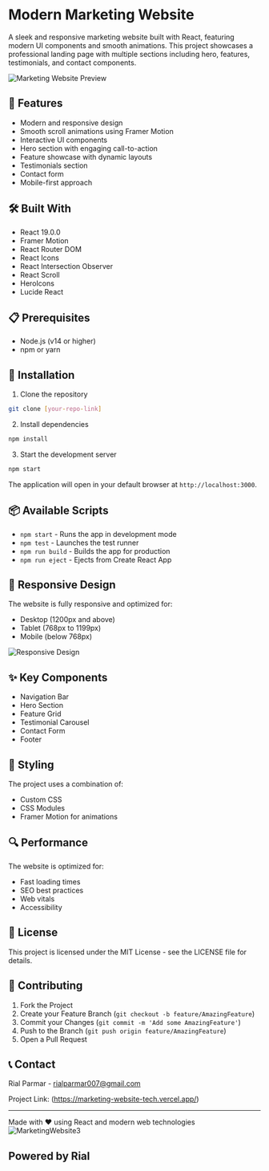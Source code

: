 # Modern Marketing Website

A sleek and responsive marketing website built with React, featuring modern UI components and smooth animations. This project showcases a professional landing page with multiple sections including hero, features, testimonials, and contact components.

![Marketing Website Preview](https://github.com/user-attachments/assets/a8ea64af-5445-4c5f-b211-90ad345c5d03)

## 🚀 Features

- Modern and responsive design
- Smooth scroll animations using Framer Motion
- Interactive UI components
- Hero section with engaging call-to-action
- Feature showcase with dynamic layouts
- Testimonials section
- Contact form
- Mobile-first approach

## 🛠️ Built With

- React 19.0.0
- Framer Motion
- React Router DOM
- React Icons
- React Intersection Observer
- React Scroll
- HeroIcons
- Lucide React

## 📋 Prerequisites

- Node.js (v14 or higher)
- npm or yarn

## 🔧 Installation

1. Clone the repository
```bash
git clone [your-repo-link]
```

2. Install dependencies
```bash
npm install
```

3. Start the development server
```bash
npm start
```

The application will open in your default browser at `http://localhost:3000`.

## 📦 Available Scripts

- `npm start` - Runs the app in development mode
- `npm test` - Launches the test runner
- `npm run build` - Builds the app for production
- `npm run eject` - Ejects from Create React App

## 📱 Responsive Design

The website is fully responsive and optimized for:
- Desktop (1200px and above)
- Tablet (768px to 1199px)
- Mobile (below 768px)

![Responsive Design](https://github.com/user-attachments/assets/346f17f9-05b4-4c00-aa9f-bc32cfedf164)

## ✨ Key Components

- Navigation Bar
- Hero Section
- Feature Grid
- Testimonial Carousel
- Contact Form
- Footer

## 🎨 Styling

The project uses a combination of:
- Custom CSS
- CSS Modules
- Framer Motion for animations

## 🔍 Performance

The website is optimized for:
- Fast loading times
- SEO best practices
- Web vitals
- Accessibility

## 📄 License

This project is licensed under the MIT License - see the LICENSE file for details.

## 🤝 Contributing

1. Fork the Project
2. Create your Feature Branch (`git checkout -b feature/AmazingFeature`)
3. Commit your Changes (`git commit -m 'Add some AmazingFeature'`)
4. Push to the Branch (`git push origin feature/AmazingFeature`)
5. Open a Pull Request

## 📞 Contact

Rial Parmar - rialparmar007@gmail.com

Project Link: (https://marketing-website-tech.vercel.app/)

---
Made with ❤️ using React and modern web technologies
![MarketingWebsite3](https://github.com/user-attachments/assets/ec796a57-5a0a-4fb6-bebf-578d5572d5a3)

## Powered by Rial
